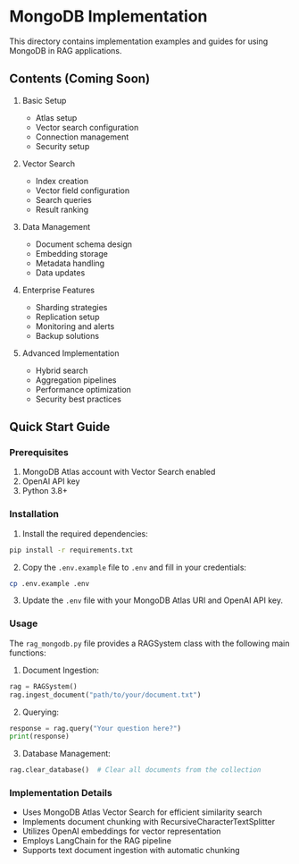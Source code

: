 # MongoDB Implementation

This directory contains implementation examples and guides for using MongoDB in RAG applications.

## Contents (Coming Soon)

1. Basic Setup
   - Atlas setup
   - Vector search configuration
   - Connection management
   - Security setup

2. Vector Search
   - Index creation
   - Vector field configuration
   - Search queries
   - Result ranking

3. Data Management
   - Document schema design
   - Embedding storage
   - Metadata handling
   - Data updates

4. Enterprise Features
   - Sharding strategies
   - Replication setup
   - Monitoring and alerts
   - Backup solutions

5. Advanced Implementation
   - Hybrid search
   - Aggregation pipelines
   - Performance optimization
   - Security best practices

## Quick Start Guide

### Prerequisites
1. MongoDB Atlas account with Vector Search enabled
2. OpenAI API key
3. Python 3.8+

### Installation
1. Install the required dependencies:
```bash
pip install -r requirements.txt
```

2. Copy the `.env.example` file to `.env` and fill in your credentials:
```bash
cp .env.example .env
```

3. Update the `.env` file with your MongoDB Atlas URI and OpenAI API key.

### Usage
The `rag_mongodb.py` file provides a RAGSystem class with the following main functions:

1. Document Ingestion:
```python
rag = RAGSystem()
rag.ingest_document("path/to/your/document.txt")
```

2. Querying:
```python
response = rag.query("Your question here?")
print(response)
```

3. Database Management:
```python
rag.clear_database()  # Clear all documents from the collection
```

### Implementation Details
- Uses MongoDB Atlas Vector Search for efficient similarity search
- Implements document chunking with RecursiveCharacterTextSplitter
- Utilizes OpenAI embeddings for vector representation
- Employs LangChain for the RAG pipeline
- Supports text document ingestion with automatic chunking

